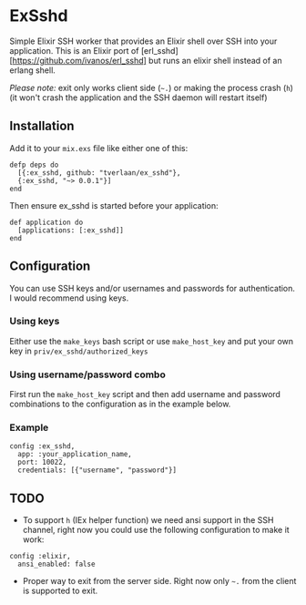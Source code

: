 # ExSshd

Simple Elixir SSH worker that provides an Elixir shell over SSH into your application. This is an Elixir port of [erl_sshd][https://github.com/ivanos/erl_sshd] but runs an elixir shell instead of an erlang shell.

*Please note:* exit only works client side (`~.`) or making the process crash (`h`) (it won't crash the application and the SSH daemon will restart itself)

## Installation

Add it to your `mix.exs` file like either one of this:
```
defp deps do
  [{:ex_sshd, github: "tverlaan/ex_sshd"},
  {:ex_sshd, "~> 0.0.1"}]
end
```

Then ensure ex_sshd is started before your application:
```
def application do
  [applications: [:ex_sshd]]
end
```

## Configuration

You can use SSH keys and/or usernames and passwords for authentication. I would recommend using keys.

### Using keys

Either use the `make_keys` bash script or use `make_host_key` and put your own key in `priv/ex_sshd/authorized_keys`

### Using username/password combo

First run the `make_host_key` script and then add username and password combinations to the configuration as in the example below.

### Example

```
config :ex_sshd,
  app: :your_application_name,
  port: 10022,
  credentials: [{"username", "password"}]
```


## TODO

- To support `h` (IEx helper function) we need ansi support in the SSH channel, right now you could use the following configuration to make it work:

```
config :elixir,
  ansi_enabled: false
```

- Proper way to exit from the server side. Right now only `~.` from the client is supported to exit.

